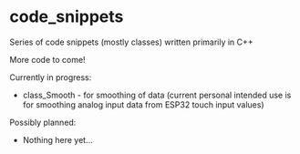 # code_snippets
Series of code snippets (mostly classes) written primarily in C++

More code to come!  

Currently in progress:
 - class_Smooth - for smoothing of data (current personal intended use is for smoothing analog input data from ESP32 touch input values)

Possibly planned:
 - Nothing here yet...
